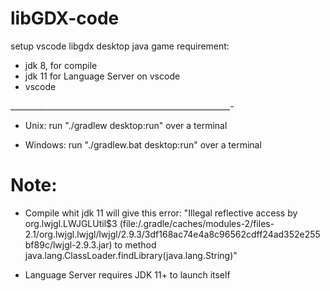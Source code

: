 # libGDX-code
setup vscode libgdx desktop java game
requirement:

* jdk 8, for compile
* jdk 11 for Language Server on vscode
* vscode

_______________________________________________________-
- Unix:
run "./gradlew desktop:run" over a terminal

- Windows:
run "./gradlew.bat desktop:run" over a terminal

# Note:

* Compile whit jdk 11 will give this error: "Illegal reflective access by org.lwjgl.LWJGLUtil$3 (file:/.gradle/caches/modules-2/files-2.1/org.lwjgl.lwjgl/lwjgl/2.9.3/3df168ac74e4a8c96562cdff24ad352e255bf89c/lwjgl-2.9.3.jar) to method java.lang.ClassLoader.findLibrary(java.lang.String)"

* Language Server requires JDK 11+ to launch itself
